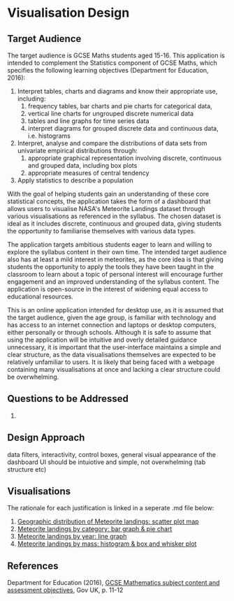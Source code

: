 # Visualisation Design

## Target Audience
The target audience is GCSE Maths students aged 15-16. This application is intended to
complement the Statistics component of GCSE Maths, which specifies the
following learning objectives (Department for Education, 2016):
1. Interpret tables, charts and diagrams and know their appropriate use, including:
   1. frequency tables, bar charts and pie charts for categorical data,
   2. vertical line charts for ungrouped discrete numerical data
   3. tables and line graphs for time series data 
   4. interpret diagrams for grouped discrete data and continuous data, i.e. histograms
2. Interpret, analyse and compare the distributions of data sets from univariate empirical 
distributions through:
   1. appropriate graphical representation involving discrete, continuous and grouped data,
   including box plots
   2. appropriate measures of central tendency
3. Apply statistics to describe a population

With the goal of helping students gain an understanding of these core statistical concepts, the application takes the form of a 
dashboard that allows users to visualise NASA's Meteorite Landings dataset through various visualisations as 
referenced in the syllabus. The chosen dataset is ideal as it includes discrete, continuous and grouped data, 
giving students the opportunity to familiarise themselves with various data types.

The application targets ambitious students eager to learn and willing to explore the syllabus content in their own time.
The intended target audience also has at least a mild interest in meteorites, as the core idea is that giving students
the opportunity to apply the tools they have been taught in the classroom to learn about a topic of personal interest will
encourage further engagement and an improved understanding of the syllabus content. The application is open-source in the
interest of widening equal access to educational resources.

This is an online application intended for desktop use, as it is assumed that the target audience, given the age group,
is familiar with technology and has access to an internet connection and laptops or desktop computers, either personally or
through schools. Although it is safe to assume that using the application will be intuitive and overly detailed
guidance unnecessary, it is important that the user-interface maintains a simple and clear structure, as the data visualisations
themselves are expected to be relatively unfamiliar to users. It is likely that being faced with a webpage containing many visualisations
at once and lacking a clear structure could be overwhelming.

## Questions to be Addressed


1. 

## Design Approach
data filters, interactivity, control boxes, general visual appearance of the dashboard
UI should be intuiotive and simple, not overwhelming (tab structure etc)


## Visualisations
The rationale for each justification is linked in a seperate .md file below:
1. [Geographic distribution of Meteorite landings: scatter plot map](https://github.com/ucl-comp0035/comp0034-cw1-i-serenaives/blob/master/visualisation%20design/scatter_plot_map.md)
2. [Meteorite landings by category: bar graph & pie chart](https://github.com/ucl-comp0035/comp0034-cw1-i-serenaives/blob/master/visualisation%20design/category_graphs.md)
3. [Meteorite landings by year: line graph](https://github.com/ucl-comp0035/comp0034-cw1-i-serenaives/blob/master/visualisation%20design/year_graph.md)
4. [Meteorite landings by mass: histogram & box and whisker plot](https://github.com/ucl-comp0035/comp0034-cw1-i-serenaives/blob/master/visualisation%20design/mass_graphs.md)

## References

Department for Education (2016), [GCSE Mathematics subject content and assessment objectives](https://assets.publishing.service.gov.uk/government/uploads/system/uploads/attachment_data/file/254441/GCSE_mathematics_subject_content_and_assessment_objectives.pdf), Gov UK, p. 11-12
